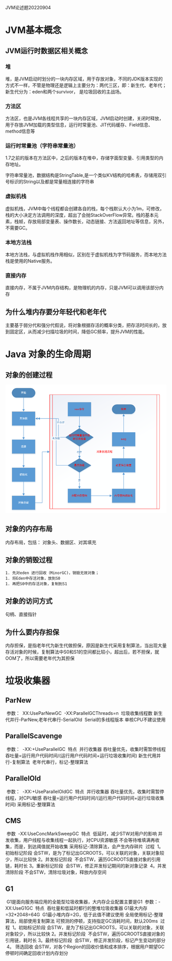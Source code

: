 JVM论述题20220904



# JVM基本概念



## JVM运行时数据区相关概念

### 堆

堆，是JVM启动时划分的一块内存区域，用于存放对象，不同的JDK版本实现的方式不一样，不管是物理还是逻辑上主要分为：两代三区，即：新生代、老年代；新生代分为：eden和两个survivor， 是垃圾回收的主战场。

### 方法区

方法区，也是JVM各线程共享的一块内存区域，JVM启动时创建，关闭时释放，用于存放JVM加载的类型信息，运行时常量池、JIT代码缓存、Field信息、method信息等

### 运行时常量池（字符串常量池）

 1.7之前的版本在方法区中，之后的版本在堆中，存储字面型变量、引用类型的内存地址。

 字符串常量池，数据结构是StringTable,是一个类似KV结构的哈希表，存储用双引号标识的String以及都是常量相连接的字符串

### 虚拟机栈

虚拟机栈，JVM中每个线程都会创建各自的栈，每个栈默认大小为1m，可修改，栈的大小决定方法调用的深度，超出了会抛StackOverFlow异常。栈的基本元素，栈帧，存放局部变量表、操作数长，动态链接、方法返回地址等信息，另外，不需要GC。

### 本地方法栈

本地方法栈，与虚拟机栈作用相似，区别在于虚拟机栈为字节码服务，而本地方法栈是使用的Native服务。

### 直接内存

直接内存，不属于JVM内存结构，是物理机的内存，只是JVM可以调用该部分内存



## 为什么堆内存要分年轻代和老年代

主要基于弱分代和强分代假说，将对象根据存活的概率分类，把存活时间长的，放到固定区，从而减少扫描垃圾的时间，降低GC频率，提升JVM的性能。

# Java 对象的生命周期



## 对象的创建过程

 ![对象创建过程](https://github.com/alonly123/gk_java/blob/main/JVM%E8%AE%BA%E8%BF%B0%E9%A2%98/%E7%9B%B8%E5%85%B3%E5%9B%BE%E7%89%87/1662303252490.jpg)

 ## 对象的内存布局

  内存布局，包括： 对象头、数据区、对其填充

## 对象的销毁过程

    1. 先对eden 进行回收（MinorGC)，销毁无效对象；
    1. 将Eden中存活对象，放到S0
    1. 再把S0中的存活对象，复制到S1

## 对象的访问方式

 句柄、直接指针

## 为什么要内存担保

内存担保，是指老年代为新生代做担保，原因是新生代采用复制算法，当出现大量存活对象的时候，复制算法中S0和S1的空间都比较小，超出后，若不担保，就OOM了，所以需要老年代为其担保

# 垃圾收集器

## ParNew

​	参数：
​		XX:UseParNewGC
​		-XX:ParallelGCThreads=n
​			垃圾收集线程数
​	新生代并行-ParNew,老年代串行-SerialOld
​	Serial的多线程版本
​	单核CPU不建议使用

## ParallelScavenge

​	参数：
​		-XX:+UseParallelGC
​	特点
​		并行收集器
​		吞吐量优先，收集时需暂停线程
​			吞吐量=运行用户代码时间/(运行用户代码时间+运行垃圾收集时间)
​		新生代用并行-复制算法
​		老年代串行，标记-整理算法

## ParallelOld

​	参数：
​		-XX:+UseParallelOldGC
​	特点
​		并行收集器
​		吞吐量优先，收集时需暂停线程，对CPU敏感
​			吞吐量=运行用户代码时间/(运行用户代码时间+运行垃圾收集时间)
​		采用标记-整理算法

## CMS

​	参数
​		-XX:UseConcMarkSweepGC
​	特点
​		低延时，减少STW对用户的影响
​		并发收集，用户线程与收集线程一起执行，对CPU资源敏感
​		不会等待堆填满再收集，而是，到达阈值就开始收集
​		采用标记-清除算法，会产生内存碎片
​	过程
​		1。初始标记阶段
​			会STW，是为了标记出GCROOTS，可以关联的对象，关联对象较少，所以比较快
​		2。并发标记阶段
​			不会STW，遍历GCROOTS直接对象的引用链，耗时长
​		3。重新标记阶段
​			会STW，修正并发标记期间的新对象记录
​		4。并发清除阶段
​			不会STW，清除垃圾对象，释放内存空间

## G1

​	G1是面向服务端应用的全能型垃圾收集器，大内存企业配置主要是G1
​	参数：
​		-XX:UseG1GC
​	特点
​		吞吐量和低延时都行的整堆垃圾收集器
​		G1最大内存=32*2048=64G
​		G1最小堆内存=2G，低于此值不建议使用
​		全局使用标记-整理算法，局部使用复制算法
​		可预测的停顿，支持指定GC消耗时间，默认200ms
​	过程
​		1。初始标记阶段
​			会STW，是为了标记出GCROOTS，可以关联的对象，关联对象较少，所以比较快
​		2。并发标记阶段
​			不会STW，遍历GCROOTS直接对象的引用链，耗时长
​		3。最终标记阶段
​			会STW，修正并发阶段，标记产生变动的部分
​		4。 筛选回收
​			会STW，对各个Region的回收价值和成本排序，根据用户期望GC停顿时间确定回收计划
​	内存划分























